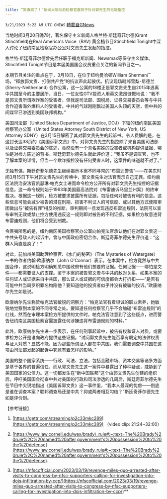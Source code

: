 ```yaml
---
title: “简直疯了！”新闻大咖与前检察官震惊于针对郭先生的无端指控
---
```

`3/21/2023 5:22 AM UTC GNEWS` [轉載自GNews](https://gnews.org/articles/1031906)




当地时间3月20日晚7时，著名保守主义新闻人格兰特·斯廷奇菲尔德(Grant Stinchfield)在Real America's Voice（RAV) 黄金档节目Stinchfield Tonight中深入讨论了纽约南区检察官办公室对文贵先生发起的指控。

格兰特·斯廷奇菲尔德曾先后任职于福克斯新闻、Newsmax等保守主义媒体。Stinchfield Tonight节目是本届美国国会议员重点关注的新闻节目之一。

  

本期节目关注的重点在于，3月18日，在位于纽约曼哈顿William Sherman广场，“释放郭文贵、打倒共产党”的抗议声此起彼伏。抗议现场毗邻雪梨-尼德兰 (Sherry-Neitherland) 合作公寓，这一公寓的18楼正是郭文贵先生自2015年逃离中共国至今的主要居所。当日，一位女性GTV投资人用英文激昂慷慨地说：“我不是郭文贵所谓欺诈案的受害者，但我是司法部、国税局、证券交易委员会等与中共合作迫害海外爆料人的受害者。中共的气球刚刚飘过美国人头顶的天空，但中共的间谍早已渗透到美国联邦机构。”

  

美国司法部（United States Department of Justice, DOJ）下辖的纽约南区美国检察官办公室（United States Attorney South District of New York, US Attorney SDNY）在3月15日解密了其对郭文贵先生的起诉书。令人费解的是，在这封长达38页的《美国诉郭文贵》中，对郭文贵先生的指控除了来自美国司法部以及证券交易委员会的陈述，竟然没有一个真名实姓的受害者或机构提供证据、哪怕是对检方陈述的背书。斯廷奇菲尔德先生就此评价道：“我虽不是调查官，也不了解本案的详情，但当一个欺诈指控没有任何受害人时，这案件的味道就不对了。”

无独有偶，斯廷奇菲尔德先生继续揭示本案不同寻常的“布雷迪警告”——在美东时间3月15日下午对郭文贵先生的传唤中，郭文贵先生对法官表示自己无罪。纽约南区法院治安法官凯瑟琳·帕克女士进而命令检方公开所有对郭文贵先生指控的证据信息。这一命令规则始于1963年美国最高法院对《布雷迪诉马里兰州案》的终审裁决。根据这一规则，检方被要求披露所有证据，包括任何对被告有利的信息。这些信息可能会减少被告的潜在刑期、损害不利证人的可信度、或以其他方式使陪审团做出与“被告有罪”相反的推断。审判期间一旦发现违反布雷迪规则，法院可以宣布审判无效或禁止控方使用违反这一规则即对被告的不利证据，如果检方故意违背布雷迪规则，他们将会受到制裁。

令匪夷所思的是，纽约南区美国检察官办公室向帕克法官承认他们在对郭文贵这一中共头号敌人的起诉中，曾与中国政府密切合作。斯廷奇菲尔德先生评价道：“这群人简直是疯了！”

  

对此，前加州美国助理检察官、《水门的秘密》（The Mysteries of Watergate）一书的作者约翰·欧康纳尔（John O'Connar）表示，在本案中，检方竟然与中共国合作，这说明检方明确知悉中国政府有他们想要的证据。任何证据——哪怕是文件——都需要证人的支撑。鉴于本案的被告郭文贵与中共的敌对关系，如果本案的任何证人或证据来自中共国，那么证人或证据的可信度都会大打折扣——“是否有可能中共当局罗织罪名构陷他？要知道他的投资者似乎并没有被骗的投诉。”欧康纳尔先生如是说。

欧康纳尔先生称赞帕克法官敏锐的洞察力：“帕克法官有着坦诚的职业素养，她敏锐地觉察到本案的不同寻常之处。要知道任何检察官几乎不会触碰“布雷迪规则”的红线，然而在审理本案检方所提供的文件时，帕克法官注意到了这些疑点，进而警告纽约南区美国检察官需披露任何涉嫌违背布雷迪规则的材料。”

此外，欧康纳尔先生进一步表示，在任何刑事起诉中，被告有权和证人对质，或要求检方公开是谁向政府提供这些证据。“试问郭文贵先生能否享有既定的法律权责与证人对质？显然不能，因为那些所谓证人都在中共国。我们需要调查中共国在这项由司法部发起的起诉中究竟有着怎样的影响。”

  

美国的整个国家系统——行政、司法、立法，包括金融市场、资本交易等诸多方面是基于各界的普遍信任，而从郭文贵先生这一案件中暴露出了种种疑点，威胁到了美国国家的公信力。这一切都发生在“新中国联邦”这个由郭文贵先生创建的组织后。呼吁美国国会彻查中共对美国的行政和司法渗透的几周后，斯廷奇菲尔德先生在节目中尖锐地指出《美国诉郭文贵》这一事件里，“我本人最深的忧虑——倒底是谁在调查本案？联邦调查局还是中共？抑或两者相互勾结？”斯廷奇菲尔德先生如是评价到。





【参考链接】

1.  [https://gettr.com/streaming/p2c33mkc289](https://gettr.com/streaming/p2c33mkc289) （video clip: 21:24~32:00）
    
2.  [https://www.law.cornell.edu/wex/brady\_rule#:~:text=The%20Brady%20rule%2C%20named%20after,government's%20possession%20to%20the%20defense](https://www.law.cornell.edu/wex/brady_rule#:~:text=The%20Brady%20rule%2C%20named%20after,government's%20possession%20to%20the%20defense). 
    
3.  [https://nfscofficial.com/2023/03/19/revenge-miles-guo-arrested-after-visits-to-congress-by-nfsc-supporters-calling-for-investigation-into-dojs-infiltration-by-ccp/](https://nfscofficial.com/2023/03/19/revenge-miles-guo-arrested-after-visits-to-congress-by-nfsc-supporters-calling-for-investigation-into-dojs-infiltration-by-ccp/)**



